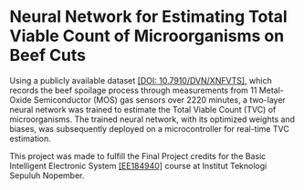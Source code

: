 # Neural Network for Estimating Total Viable Count of Microorganisms on Beef Cuts

Using a publicly available dataset [[DOI: 10.7910/DVN/XNFVTS]](https://doi.org/10.7910/DVN/XNFVTS ), which records the beef spoilage process through measurements from 11 Metal-Oxide Semiconductor (MOS) gas sensors over 2220 minutes, a two-layer neural network was trained to estimate the Total Viable Count (TVC) of microorganisms. The trained neural network, with its optimized weights and biases, was subsequently deployed on a microcontroller for real-time TVC estimation.

This project was made to fulfill the Final Project credits for the Basic Intelligent Electronic System [[EE184940]](https://www.its.ac.id/telektro/wp-content/uploads/sites/27/2018/03/EE184940.pdf) course at Institut Teknologi Sepuluh Nopember.

